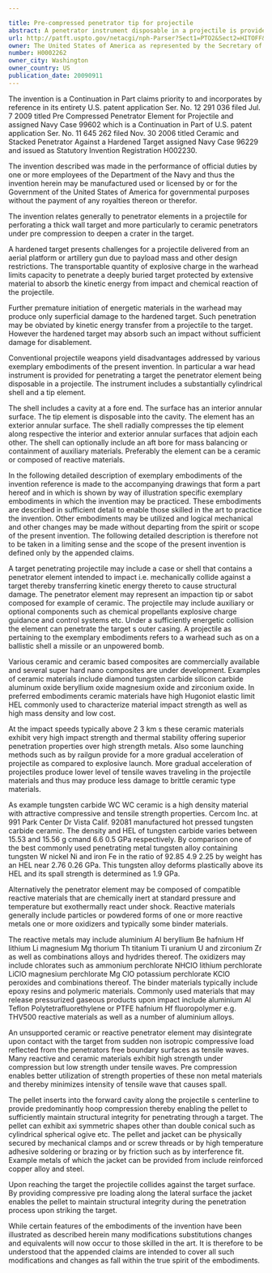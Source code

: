 ```yaml
---

title: Pre-compressed penetrator tip for projectile
abstract: A penetrator instrument disposable in a projectile is provided for penetrating a target. The instrument includes a substantially cylindrical shell and a tip element. The shell includes a cavity at a fore end. The surface has an interior annular surface. The tip element is disposable into the cavity. The element has an exterior annular surface. The shell radially compresses the tip element along respective the interior and exterior annular surfaces that adjoin each other. The shell can optionally include an aft bore for mass balancing or containment of auxiliary materials. The element can be a ceramic or composed of reactive materials.
url: http://patft.uspto.gov/netacgi/nph-Parser?Sect1=PTO2&Sect2=HITOFF&p=1&u=%2Fnetahtml%2FPTO%2Fsearch-adv.htm&r=1&f=G&l=50&d=PALL&S1=H0002262&OS=H0002262&RS=H0002262
owner: The United States of America as represented by the Secretary of the Navy
number: H0002262
owner_city: Washington
owner_country: US
publication_date: 20090911
---
```

The invention is a Continuation in Part claims priority to and incorporates by reference in its entirety U.S. patent application Ser. No. 12 291 036 filed Jul. 7 2009 titled Pre Compressed Penetrator Element for Projectile and assigned Navy Case 99602 which is a Continuation in Part of U.S. patent application Ser. No. 11 645 262 filed Nov. 30 2006 titled Ceramic and Stacked Penetrator Against a Hardened Target assigned Navy Case 96229 and issued as Statutory Invention Registration H002230.

The invention described was made in the performance of official duties by one or more employees of the Department of the Navy and thus the invention herein may be manufactured used or licensed by or for the Government of the United States of America for governmental purposes without the payment of any royalties thereon or therefor.

The invention relates generally to penetrator elements in a projectile for perforating a thick wall target and more particularly to ceramic penetrators under pre compression to deepen a crater in the target.

A hardened target presents challenges for a projectile delivered from an aerial platform or artillery gun due to payload mass and other design restrictions. The transportable quantity of explosive charge in the warhead limits capacity to penetrate a deeply buried target protected by extensive material to absorb the kinetic energy from impact and chemical reaction of the projectile.

Further premature initiation of energetic materials in the warhead may produce only superficial damage to the hardened target. Such penetration may be obviated by kinetic energy transfer from a projectile to the target. However the hardened target may absorb such an impact without sufficient damage for disablement.

Conventional projectile weapons yield disadvantages addressed by various exemplary embodiments of the present invention. In particular a war head instrument is provided for penetrating a target the penetrator element being disposable in a projectile. The instrument includes a substantially cylindrical shell and a tip element.

The shell includes a cavity at a fore end. The surface has an interior annular surface. The tip element is disposable into the cavity. The element has an exterior annular surface. The shell radially compresses the tip element along respective the interior and exterior annular surfaces that adjoin each other. The shell can optionally include an aft bore for mass balancing or containment of auxiliary materials. Preferably the element can be a ceramic or composed of reactive materials.

In the following detailed description of exemplary embodiments of the invention reference is made to the accompanying drawings that form a part hereof and in which is shown by way of illustration specific exemplary embodiments in which the invention may be practiced. These embodiments are described in sufficient detail to enable those skilled in the art to practice the invention. Other embodiments may be utilized and logical mechanical and other changes may be made without departing from the spirit or scope of the present invention. The following detailed description is therefore not to be taken in a limiting sense and the scope of the present invention is defined only by the appended claims.

A target penetrating projectile may include a case or shell that contains a penetrator element intended to impact i.e. mechanically collide against a target thereby transferring kinetic energy thereto to cause structural damage. The penetrator element may represent an impaction tip or sabot composed for example of ceramic. The projectile may include auxiliary or optional components such as chemical propellants explosive charge guidance and control systems etc. Under a sufficiently energetic collision the element can penetrate the target s outer casing. A projectile as pertaining to the exemplary embodiments refers to a warhead such as on a ballistic shell a missile or an unpowered bomb.

Various ceramic and ceramic based composites are commercially available and several super hard nano composites are under development. Examples of ceramic materials include diamond tungsten carbide silicon carbide aluminum oxide beryllium oxide magnesium oxide and zirconium oxide. In preferred embodiments ceramic materials have high Hugoniot elastic limit HEL commonly used to characterize material impact strength as well as high mass density and low cost.

At the impact speeds typically above 2 3 km s these ceramic materials exhibit very high impact strength and thermal stability offering superior penetration properties over high strength metals. Also some launching methods such as by railgun provide for a more gradual acceleration of projectile as compared to explosive launch. More gradual acceleration of projectiles produce lower level of tensile waves traveling in the projectile materials and thus may produce less damage to brittle ceramic type materials.

As example tungsten carbide WC WC ceramic is a high density material with attractive compressive and tensile strength properties. Cercom Inc. at 991 Park Center Dr Vista Calif. 92081 manufactured hot pressed tungsten carbide ceramic. The density and HEL of tungsten carbide varies between 15.53 and 15.56 g cmand 6.6 0.5 GPa respectively. By comparison one of the best commonly used penetrating metal tungsten alloy containing tungsten W nickel Ni and iron Fe in the ratio of 92.85 4.9 2.25 by weight has an HEL near 2.76 0.26 GPa. This tungsten alloy deforms plastically above its HEL and its spall strength is determined as 1.9 GPa.

Alternatively the penetrator element may be composed of compatible reactive materials that are chemically inert at standard pressure and temperature but exothermally react under shock. Reactive materials generally include particles or powdered forms of one or more reactive metals one or more oxidizers and typically some binder materials.

The reactive metals may include aluminium Al beryllium Be hafnium Hf lithium Li magnesium Mg thorium Th titanium Ti uranium U and zirconium Zr as well as combinations alloys and hydrides thereof. The oxidizers may include chlorates such as ammonium perchlorate NHClO lithium perchlorate LiClO magnesium perchlorate Mg ClO potassium perchlorate KClO peroxides and combinations thereof. The binder materials typically include epoxy resins and polymeric materials. Commonly used materials that may release pressurized gaseous products upon impact include aluminium Al Teflon Polytetrafluorethylene or PTFE hafnium Hf fluoropolymer e.g. THV500 reactive materials as well as a number of aluminium alloys.

An unsupported ceramic or reactive penetrator element may disintegrate upon contact with the target from sudden non isotropic compressive load reflected from the penetrators free boundary surfaces as tensile waves. Many reactive and ceramic materials exhibit high strength under compression but low strength under tensile waves. Pre compression enables better utilization of strength properties of these non metal materials and thereby minimizes intensity of tensile wave that causes spall.

The pellet inserts into the forward cavity along the projectile s centerline to provide predominantly hoop compression thereby enabling the pellet to sufficiently maintain structural integrity for penetrating through a target. The pellet can exhibit axi symmetric shapes other than double conical such as cylindrical spherical ogive etc. The pellet and jacket can be physically secured by mechanical clamps and or screw threads or by high temperature adhesive soldering or brazing or by friction such as by interference fit. Example metals of which the jacket can be provided from include reinforced copper alloy and steel.

Upon reaching the target the projectile collides against the target surface. By providing compressive pre loading along the lateral surface the jacket enables the pellet to maintain structural integrity during the penetration process upon striking the target.

While certain features of the embodiments of the invention have been illustrated as described herein many modifications substitutions changes and equivalents will now occur to those skilled in the art. It is therefore to be understood that the appended claims are intended to cover all such modifications and changes as fall within the true spirit of the embodiments.

